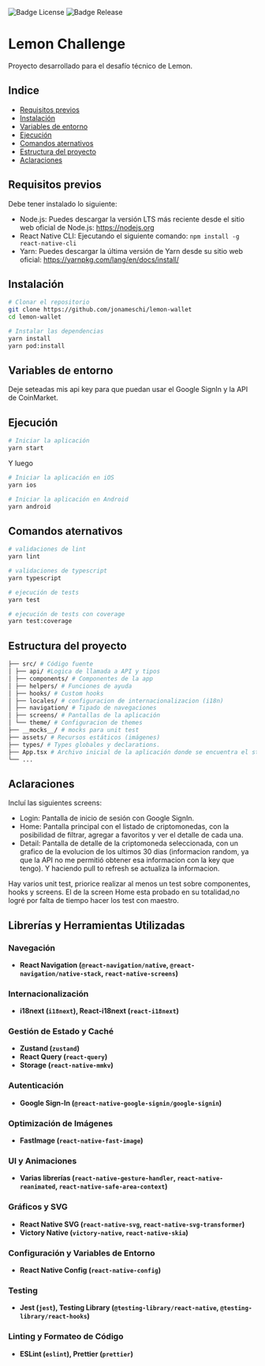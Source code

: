 ![Badge License](https://img.shields.io/badge/license-not%20specified-lightgrey)
![Badge Release](https://img.shields.io/badge/release%20date-mar%202024-green)

# Lemon Challenge

Proyecto desarrollado para el desafío técnico de Lemon.

## Indice

- [Requisitos previos](#requisitos-previos)
- [Instalación](#instalación)
- [Variables de entorno](#variables-de-entorno)
- [Ejecución](#ejecución)
- [Comandos aternativos](#comandos-alternativos)
- [Estructura del proyecto](#estructura-del-proyecto)
- [Aclaraciones](#aclaraciones)

## Requisitos previos

Debe tener instalado lo siguiente:

- Node.js: Puedes descargar la versión LTS más reciente desde el sitio web oficial de Node.js: https://nodejs.org
- React Native CLI: Ejecutando el siguiente comando: `npm install -g react-native-cli`
- Yarn: Puedes descargar la última versión de Yarn desde su sitio web oficial: https://yarnpkg.com/lang/en/docs/install/

## Instalación

```bash
# Clonar el repositorio
git clone https://github.com/jonameschi/lemon-wallet
cd lemon-wallet

# Instalar las dependencias
yarn install
yarn pod:install
```

## Variables de entorno

Deje seteadas mis api key para que puedan usar el Google SignIn y la API de CoinMarket.

## Ejecución

```bash
# Iniciar la aplicación
yarn start
```

Y luego

```bash
# Iniciar la aplicación en iOS
yarn ios

# Iniciar la aplicación en Android
yarn android
```

## Comandos aternativos

```bash
# validaciones de lint
yarn lint

# validaciones de typescript
yarn typescript

# ejecución de tests
yarn test

# ejecución de tests con coverage
yarn test:coverage
```

## Estructura del proyecto

```bash
├── src/ # Código fuente
│ ├── api/ #Logica de llamada a API y tipos
│ ├── components/ # Componentes de la app
│ ├── helpers/ # Funciones de ayuda
│ ├── hooks/ # Custom hooks
│ ├── locales/ # configuracion de internacionalizacion (i18n)
│ ├── navigation/ # Tipado de navegaciones
│ ├── screens/ # Pantallas de la aplicación
│ └── theme/ # Configuracion de themes
├── __mocks__/ # mocks para unit test
├── assets/ # Recursos estáticos (imágenes)
├── types/ # Types globales y declarations.
├── App.tsx # Archivo inicial de la aplicación donde se encuentra el stack de navegación
└── ...
```

## Aclaraciones

Incluí las siguientes screens:

- Login: Pantalla de inicio de sesión con Google SignIn.
- Home: Pantalla principal con el listado de criptomonedas, con la posibilidad de filtrar, agregar a favoritos y ver el detalle de cada una.
- Detail: Pantalla de detalle de la criptomoneda seleccionada, con un grafico de la evolucion de los ultimos 30 dias (informacion random, ya que la API no me permitió obtener esa informacion con la key que tengo). Y haciendo pull to refresh se actualiza la informacion.

Hay varios unit test, priorice realizar al menos un test sobre componentes, hooks y screens. El de la screen Home esta probado en su totalidad,no logré por falta de tiempo hacer los test con maestro.

## Librerías y Herramientas Utilizadas

### Navegación

- **React Navigation (`@react-navigation/native`, `@react-navigation/native-stack`, `react-native-screens`)**

### Internacionalización

- **i18next (`i18next`), React-i18next (`react-i18next`)**

### Gestión de Estado y Caché

- **Zustand (`zustand`)**
- **React Query (`react-query`)**
- **Storage (`react-native-mmkv`)**

### Autenticación

- **Google Sign-In (`@react-native-google-signin/google-signin`)**

### Optimización de Imágenes

- **FastImage (`react-native-fast-image`)**

### UI y Animaciones

- **Varias librerías (`react-native-gesture-handler`, `react-native-reanimated`, `react-native-safe-area-context`)**

### Gráficos y SVG

- **React Native SVG (`react-native-svg`, `react-native-svg-transformer`)**
- **Victory Native (`victory-native`, `react-native-skia`)**

### Configuración y Variables de Entorno

- **React Native Config (`react-native-config`)**

### Testing

- **Jest (`jest`), Testing Library (`@testing-library/react-native`, `@testing-library/react-hooks`)**

### Linting y Formateo de Código

- **ESLint (`eslint`), Prettier (`prettier`)**
